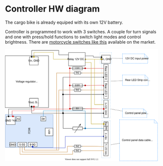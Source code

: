 # Controller HW diagram

The cargo bike is already equiped with its own 12V battery.

Controller is programmed to work with 3 switches. A couple for turn signals and one with press/hold functions to switch light modes and control brightness.
There are [motorcycle switches like this](https://www.banggood.com/22mm-Handlebar-Light-Horn-OnOff-Signal-Indicator-Switch-For-Motorcycle-E-bike-p-1211467.html) available on the market.

![Controller schema - SVG](controller-schema.svg)
